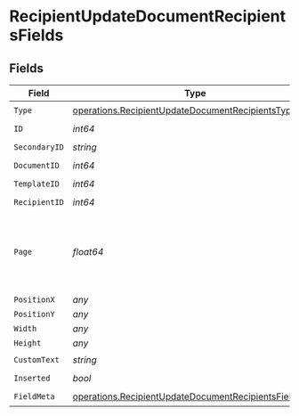 # RecipientUpdateDocumentRecipientsFields


## Fields

| Field                                                                                                                          | Type                                                                                                                           | Required                                                                                                                       | Description                                                                                                                    |
| ------------------------------------------------------------------------------------------------------------------------------ | ------------------------------------------------------------------------------------------------------------------------------ | ------------------------------------------------------------------------------------------------------------------------------ | ------------------------------------------------------------------------------------------------------------------------------ |
| `Type`                                                                                                                         | [operations.RecipientUpdateDocumentRecipientsType](../../models/operations/recipientupdatedocumentrecipientstype.md)           | :heavy_check_mark:                                                                                                             | N/A                                                                                                                            |
| `ID`                                                                                                                           | *int64*                                                                                                                        | :heavy_check_mark:                                                                                                             | N/A                                                                                                                            |
| `SecondaryID`                                                                                                                  | *string*                                                                                                                       | :heavy_check_mark:                                                                                                             | N/A                                                                                                                            |
| `DocumentID`                                                                                                                   | *int64*                                                                                                                        | :heavy_check_mark:                                                                                                             | N/A                                                                                                                            |
| `TemplateID`                                                                                                                   | *int64*                                                                                                                        | :heavy_check_mark:                                                                                                             | N/A                                                                                                                            |
| `RecipientID`                                                                                                                  | *int64*                                                                                                                        | :heavy_check_mark:                                                                                                             | N/A                                                                                                                            |
| `Page`                                                                                                                         | *float64*                                                                                                                      | :heavy_check_mark:                                                                                                             | The page number of the field on the document. Starts from 1.                                                                   |
| `PositionX`                                                                                                                    | *any*                                                                                                                          | :heavy_minus_sign:                                                                                                             | N/A                                                                                                                            |
| `PositionY`                                                                                                                    | *any*                                                                                                                          | :heavy_minus_sign:                                                                                                             | N/A                                                                                                                            |
| `Width`                                                                                                                        | *any*                                                                                                                          | :heavy_minus_sign:                                                                                                             | N/A                                                                                                                            |
| `Height`                                                                                                                       | *any*                                                                                                                          | :heavy_minus_sign:                                                                                                             | N/A                                                                                                                            |
| `CustomText`                                                                                                                   | *string*                                                                                                                       | :heavy_check_mark:                                                                                                             | N/A                                                                                                                            |
| `Inserted`                                                                                                                     | *bool*                                                                                                                         | :heavy_check_mark:                                                                                                             | N/A                                                                                                                            |
| `FieldMeta`                                                                                                                    | [operations.RecipientUpdateDocumentRecipientsFieldMeta](../../models/operations/recipientupdatedocumentrecipientsfieldmeta.md) | :heavy_check_mark:                                                                                                             | N/A                                                                                                                            |